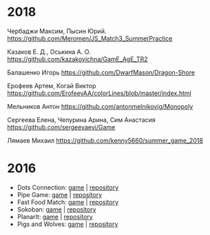 # 2018

Чербаджи Максим, Пысин Юрий. 
https://github.com/Meromen/JS_Match3_SummerPractice

Казаков Е. Д., Оськина А. О.
https://github.com/kazakovichna/GamE_AgE_TR2

Балашенко Игорь
https://github.com/DwarfMason/Dragon-Shore

Ерофеев Артем, Когай Виктор
https://github.com/ErofeevAA/colorLines/blob/master/index.html

Мельников Антон
https://github.com/antonmelnikovig/Monopoly

Сергеева Елена, Чепурина Арина, Сим Анастасия
https://github.com/sergeevaevi/Game

Лямаев Михаил
https://github.com/kenny5660/summer_game_2018

# 2016

* Dots Connection: [game](https://BecauseWeCanStudios.github.io/dots-connect) | [repository](https://github.com/BecauseWeCanStudios/dots-connect)
* Pipe Game: [game](https://catsupteam.github.io/TopGameEU/) | [repository](https://github.com/CatsUpTeam/TopGameEU)
* Fast Food Match: [game](https://daryana.github.io/Fast-Food-Match-3/) | [repository](https://github.com/Daryana/Fast-Food-Match-3)
* Sokoban: [game](https://daddies32.github.io/Sokoban) | [repository](https://github.com/Daddies32/Sokoban)
* PlanarIt: [game](https://yolomachine.github.io) | [repository](https://github.com/yolomachine/PlanarIt)
* Pigs and Wolves: [game](https://7cats.github.io/pig-wolf-game) | [repository](https://github.com/7cats/pig-wolf-game)
